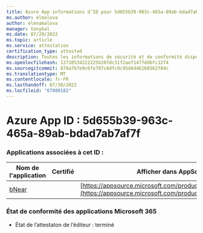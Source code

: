 ```yaml
---
title: Azure App informations d’ID pour 5d655b39-963c-465a-89ab-bdad7ab7af7f
ms.author: elmalova
author: elenamalova
manager: tonybal
ms.date: 07/29/2022
ms.topic: article
ms.service: attestation
certification_type: attested
description: Toutes les informations de sécurité et de conformité disponibles pour 5d655b39-963c-465a-89ab-bdad7ab7af7f.
ms.openlocfilehash: 12710534222225b207dc31f2aef1477ddbfc12f4
ms.sourcegitcommit: 878a7b7e9c6fe787c6dfc9c95d4d46268562f84c
ms.translationtype: MT
ms.contentlocale: fr-FR
ms.lasthandoff: 07/30/2022
ms.locfileid: "67089182"
---
```

# <a name="azure-app-id-5d655b39-963c-465a-89ab-bdad7ab7af7f"></a>Azure App ID : 5d655b39-963c-465a-89ab-bdad7ab7af7f


### <a name="apps-associated-with-this-id"></a>Applications associées à cet ID :
| **Nom de l'application** | **Certifié** | **Afficher dans AppSource** |
|--------------|---------------|-----------------------|
| [bNear](../forward/WA200004271.md) |  | [https://appsource.microsoft.com/product/office/WA200004271](https://appsource.microsoft.com/product/office/WA200004271) |

### <a name="microsoft-365-app-compliance-status"></a>État de conformité des applications Microsoft 365
- État de l’attestaton de l’éditeur : terminé
